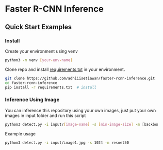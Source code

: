 # Faster R-CNN Inference

## Quick Start Examples

### Install
Create your environment using venv
```bash
python3 -m venv [your-env-name]
```

Clone repo and install [requirements.txt](https://github.com/adhiiisetiawan/faster-rcnn-inference/blob/master/requirements.txt) in your environment.
```bash
git clone https://github.com/adhiiisetiawan/faster-rcnn-inference.git  # clone
cd faster-rcnn-inference
pip install -r requirements.txt  # install
```

### Inference Using Image
You can inference this repository using your own images, just put your own images in input folder and run this script
```bash
python3 detect.py -i input/[image-name] -s [min-image-size] -m [backbone you want to use (mobilenetv3/resnet50)]
```
Example usage
```bash
python3 detect.py -i input/image1.jpg -s 1024 -m resnet50
```
